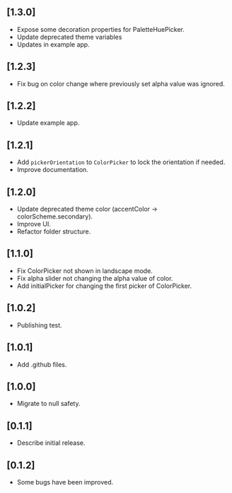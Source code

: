 ## [1.3.0]

* Expose some decoration properties for PaletteHuePicker.
* Update deprecated theme variables
* Updates in example app.

## [1.2.3]

* Fix bug on color change where previously set alpha value was ignored.

## [1.2.2]

* Update example app.

## [1.2.1]

* Add `pickerOrientation` to `ColorPicker` to lock the orientation if needed.
* Improve documentation.

## [1.2.0]

* Update deprecated theme color (accentColor -> colorScheme.secondary).
* Improve UI.
* Refactor folder structure.

## [1.1.0]

* Fix ColorPicker not shown in landscape mode.
* Fix alpha slider not changing the alpha value of color.
* Add initialPicker for changing the first picker of ColorPicker.

## [1.0.2]

* Publishing test.
## [1.0.1]

* Add .github files.
## [1.0.0]

* Migrate to null safety.

## [0.1.1]

* Describe initial release.

## [0.1.2]

* Some bugs have been improved.
